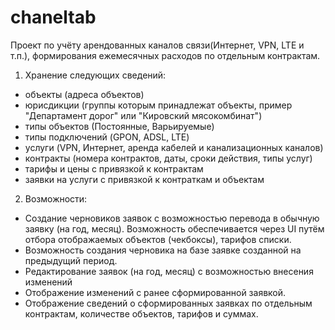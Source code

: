 # chaneltab

Проект по учёту арендованных каналов связи(Интернет, VPN, LTE и т.п.), формирования ежемесячных расходов по отдельным контрактам.

1. Хранение следующих сведений:
  - объекты (адреса объектов)
  - юрисдикции (группы которым принадлежат объекты, пример "Департамент дорог" или "Кировский мясокомбинат")
  - типы объектов (Постоянные, Варьируемые)
  - типы подключений (GPON, ADSL, LTE)
  - услуги (VPN, Интернет, аренда кабелей и канализационных каналов)
  - контракты (номера контрактов, даты, сроки действия, типы услуг)
  - тарифы и цены с привязкой к контрактам
  - заявки на услуги с привязкой к контраткам и объектам

2. Возможности:
  - Создание черновиков заявок с возможностью перевода в обычную заявку (на год, месяц). Возможность обеспечивается через UI путём отбора отображаемых объектов (чекбоксы), тарифов списки.
  - Возможность создания черновика на базе заявке созданной на предыдущий период.
  - Редактирование заявок (на год, месяц) с возможностью внесения изменений
  - Отображение изменений с ранее сформированной заявкой.
  - Отображение сведений о сформированных заявках по отдельным контрактам, количестве объектов, тарифов и суммах.

